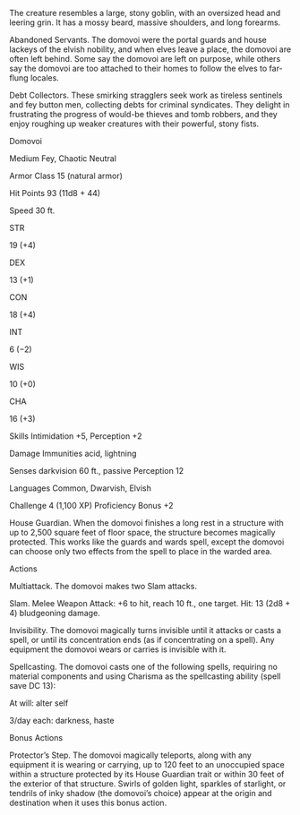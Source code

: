 
The creature resembles a large, stony goblin, with an oversized head and leering grin. It has a mossy beard, massive shoulders, and long forearms.

Abandoned Servants. The domovoi were the portal guards and house lackeys of the elvish nobility, and when elves leave a place, the domovoi are often left behind. Some say the domovoi are left on purpose, while others say the domovoi are too attached to their homes to follow the elves to far-flung locales.

Debt Collectors. These smirking stragglers seek work as tireless sentinels and fey button men, collecting debts for criminal syndicates. They delight in frustrating the progress of would-be thieves and tomb robbers, and they enjoy roughing up weaker creatures with their powerful, stony fists.

Domovoi

Medium Fey, Chaotic Neutral

Armor Class 15 (natural armor)

Hit Points 93 (11d8 + 44)

Speed 30 ft.

STR

19 (+4)

DEX

13 (+1)

CON

18 (+4)

INT

6 (−2)

WIS

10 (+0)

CHA

16 (+3)

Skills Intimidation +5, Perception +2

Damage Immunities acid, lightning

Senses darkvision 60 ft., passive Perception 12

Languages Common, Dwarvish, Elvish

Challenge 4 (1,100 XP) Proficiency Bonus +2

House Guardian. When the domovoi finishes a long rest in a structure with up to 2,500 square feet of floor space, the structure becomes magically protected. This works like the guards and wards spell, except the domovoi can choose only two effects from the spell to place in the warded area.

Actions

Multiattack. The domovoi makes two Slam attacks.

Slam. Melee Weapon Attack: +6 to hit, reach 10 ft., one target. Hit: 13 (2d8 + 4) bludgeoning damage.

Invisibility. The domovoi magically turns invisible until it attacks or casts a spell, or until its concentration ends (as if concentrating on a spell). Any equipment the domovoi wears or carries is invisible with it.

Spellcasting. The domovoi casts one of the following spells, requiring no material components and using Charisma as the spellcasting ability (spell save DC 13):

At will: alter self

3/day each: darkness, haste

Bonus Actions

Protector’s Step. The domovoi magically teleports, along with any equipment it is wearing or carrying, up to 120 feet to an unoccupied space within a structure protected by its House Guardian trait or within 30 feet of the exterior of that structure. Swirls of golden light, sparkles of starlight, or tendrils of inky shadow (the domovoi’s choice) appear at the origin and destination when it uses this bonus action.